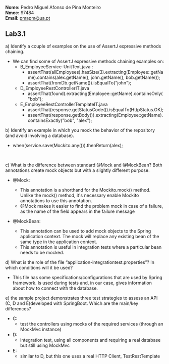 **Nome:** Pedro Miguel Afonso de Pina Monteiro <br>
**Nmec:** 97484 <br>
**Email:** pmapm@ua.pt <br>

## Lab3.1

a) Identify a couple of examples on the use of AssertJ expressive methods chaining.
- We can find some of AssertJ expressive methods chaining examples on:
    - B_EmployeeService-UnitText.java :
        - assertThat(allEmployees).hasSize(3).extracting(Employee::getName).contains(alex.getName(), john.getName(), bob.getName());
        - assertThat(fromDb.getName()).isEqualTo("john");
    - D_EmployeeRestControllerIT.java
        - assertThat(found).extracting(Employee::getName).containsOnly("bob");
    - E_EmployeeRestControllerTemplateIT.java
        - assertThat(response.getStatusCode()).isEqualTo(HttpStatus.OK);
        - assertThat(response.getBody()).extracting(Employee::getName).containsExactly("bob", "alex");

b) Identify an example in which you mock the behavior of the repository (and avoid involving a database). 
-  when(service.save(Mockito.any())).thenReturn(alex);
<br>

c) What is the difference between standard @Mock and @MockBean?
Both annotations create mock objects but with a slightly different purpose.
- @Mock:
    - This annotation is a shorthand for the Mockito.mock() method. Unlike the mock() method, it's necessary enable Mockito annotations to use this annotation.
    - @Mock makes it easier to find the problem mock in case of a failure, as the name of the field appears in the failure message

- @MockBean:
    - This annotation can be used to add mock objects to the Spring application context. The mock will replace any existing bean of the same type in the application context.
    - This annotation is useful in integration tests where a particular bean needs to be mocked.

d) What is the role of the file “application-integrationtest.properties”? In which conditions will it be used? <br>
- This file has some specifications/configurations that are used by Spring framework. Is used during tests and, in our case, gives information about how to connect with the database.

e) the sample project demonstrates three test strategies to assess an API (C, D and E)developed with SpringBoot. Which are the main/key differences?
- C:
    - test the controllers using mocks of the required services (through an MockMvc instance)
- D:
    - integration test, using all components and requiring a real database but still using MockMvc
- E:
    - similar to D, but this one uses a real HTTP Client, TestRestTemplate

